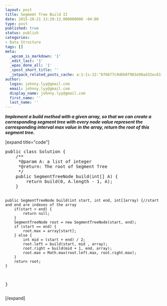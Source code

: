 ```yaml
---
layout: post
title: Segmemt Tree Build II
date: 2015-10-21 13:29:13.000000000 -04:00
type: post
published: true
status: publish
categories:
- Data Structure
tags: []
meta:
  _wpcom_is_markdown: '1'
  _edit_last: '1'
  _wpas_done_all: '1'
  _spost_short_title: ''
  _jetpack_related_posts_cache: a:1:{s:32:"8f6677c9d6b0f903e98ad32ec61f8deb";a:2:{s:7:"expires";i:1455435895;s:7:"payload";a:3:{i:0;a:1:{s:2:"id";i:499;}i:1;a:1:{s:2:"id";i:936;}i:2;a:1:{s:2:"id";i:485;}}}}
author:
  login: johnny.lyy@gmail.com
  email: johnny.lyy@gmail.com
  display_name: johnny.lyy@gmail.com
  first_name: ''
  last_name: ''
---
```

<p><strong><em>Implement a build method with a given array, so that we can create a corresponding segment tree with every node value represent the corresponding interval max value in the array, return the root of this segment tree.</em></strong></p>
<p>[expand title="code"]</p>
<pre>
public class Solution {
    /**
     *@param A: a list of integer
     *@return: The root of Segment Tree
     */
    public SegmentTreeNode build(int[] A) {
        return build(0, A.length - 1, A);
    }
    
    public SegmentTreeNode build(int start, int end, int[]array) {//start and end are indexes of the array
        if(start > end) {
            return null;
        }
        SegmentTreeNode root = new SegmentTreeNode(start, end);
        if (start == end) {
            root.max = array[start];
        } else {
            int mid = (start + end) / 2;
            root.left = build(start, mid , array);
            root.right = build(mid + 1, end, array);
            root.max = Math.max(root.left.max, root.right.max);
        }
        return root;
    }
}
</pre>
<p>[/expand]</p>
